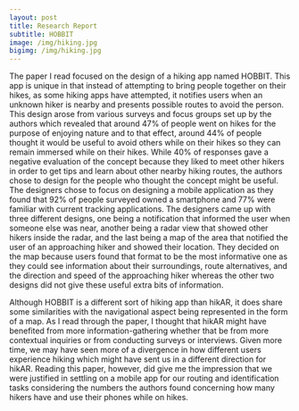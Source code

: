 ```yaml
---
layout: post
title: Research Report
subtitle: HOBBIT
image: /img/hiking.jpg
bigimg: /img/hiking.jpg
---
```


The paper I read focused on the design of a hiking app named HOBBIT. This app is unique in that instead of attempting to bring people together on their hikes, as some hiking apps have attempted, it notifies users when an unknown hiker is nearby and presents possible routes to avoid the person. This design arose from various surveys and focus groups set up by the authors which revealed that around 47% of people went on hikes for the purpose of enjoying nature and to that effect, around 44% of people thought it would be useful to avoid others while on their hikes so they can remain immersed while on their hikes. While 40% of responses gave a negative evaluation of the concept because they liked to meet other hikers in order to get tips and learn about other nearby hiking routes, the authors chose to design for the people who thought the concept might be useful. The designers chose to focus on designing a mobile application as they found that 92% of people surveyed owned a smartphone and 77% were familiar with current tracking applications. The designers came up with three different designs, one being a notification that informed the user when someone else was near, another being a radar view that showed other hikers inside the radar, and the last being a map of the area that notified the user of an approaching hiker and showed their location. They decided on the map because users found that format to be the most informative one as they could see information about their surroundings, route alternatives, and the direction and speed of the approaching hiker whereas the other two designs did not give these useful extra bits of information.

Although HOBBIT is a different sort of hiking app than hikAR, it does share some similarities with the navigational aspect being represented in the form of a map. As I read through the paper, I thought that hikAR might have benefited from more information-gathering whether that be from more contextual inquiries or from conducting surveys or interviews. Given more time, we may have seen more of a divergence in how different users experience hiking which might have sent us in a different direction for hikAR. Reading this paper, however, did give me the impression that we were justified in settling on a mobile app for our routing and identification tasks considering the numbers the authors found concerning how many hikers have and use their phones while on hikes.
